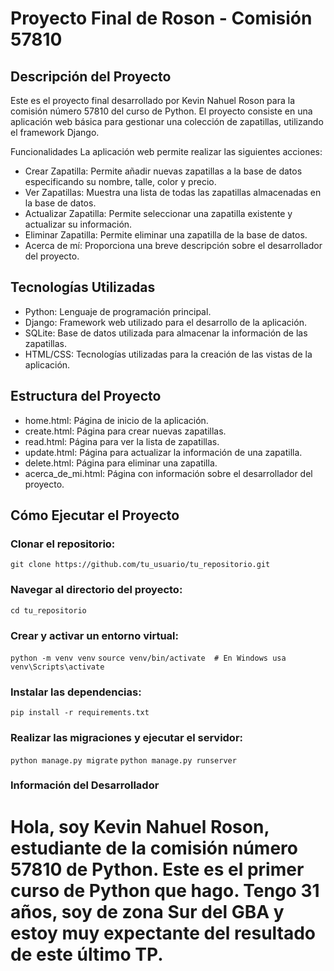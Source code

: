 # Proyecto Final de Roson - Comisión 57810
## Descripción del Proyecto
Este es el proyecto final desarrollado por Kevin Nahuel Roson para la comisión número 57810 del curso de Python. El proyecto consiste en una aplicación web básica para gestionar una colección de zapatillas, utilizando el framework Django.

Funcionalidades
La aplicación web permite realizar las siguientes acciones:

- Crear Zapatilla: Permite añadir nuevas zapatillas a la base de datos especificando su nombre, talle, color y precio.
- Ver Zapatillas: Muestra una lista de todas las zapatillas almacenadas en la base de datos.
- Actualizar Zapatilla: Permite seleccionar una zapatilla existente y actualizar su información.
- Eliminar Zapatilla: Permite eliminar una zapatilla de la base de datos.
- Acerca de mí: Proporciona una breve descripción sobre el desarrollador del proyecto.

## Tecnologías Utilizadas
- Python: Lenguaje de programación principal.
- Django: Framework web utilizado para el desarrollo de la aplicación.
- SQLite: Base de datos utilizada para almacenar la información de las zapatillas.
- HTML/CSS: Tecnologías utilizadas para la creación de las vistas de la aplicación.

## Estructura del Proyecto
- home.html: Página de inicio de la aplicación.
- create.html: Página para crear nuevas zapatillas.
- read.html: Página para ver la lista de zapatillas.
- update.html: Página para actualizar la información de una zapatilla.
- delete.html: Página para eliminar una zapatilla.
- acerca_de_mi.html: Página con información sobre el desarrollador del proyecto.

## Cómo Ejecutar el Proyecto

### Clonar el repositorio:

`git clone https://github.com/tu_usuario/tu_repositorio.git`

### Navegar al directorio del proyecto:


`cd tu_repositorio`

### Crear y activar un entorno virtual:


`python -m venv venv`
`source venv/bin/activate  # En Windows usa venv\Scripts\activate`

### Instalar las dependencias:


`pip install -r requirements.txt`

### Realizar las migraciones y ejecutar el servidor:


`python manage.py migrate`
`python manage.py runserver`

### Información del Desarrollador
# Hola, soy Kevin Nahuel Roson, estudiante de la comisión número 57810 de Python. Este es el primer curso de Python que hago. Tengo 31 años, soy de zona Sur del GBA y estoy muy expectante del resultado de este último TP.
